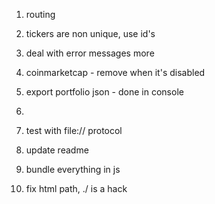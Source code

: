 1.  routing

2.  tickers are non unique, use id's

3.  deal with error messages more

4.  coinmarketcap - remove when it's disabled

5.  export portfolio json - done in console

6.

7)  test with file:// protocol

8)  update readme

9)  bundle everything in js

10) fix html path, ./ is a hack
